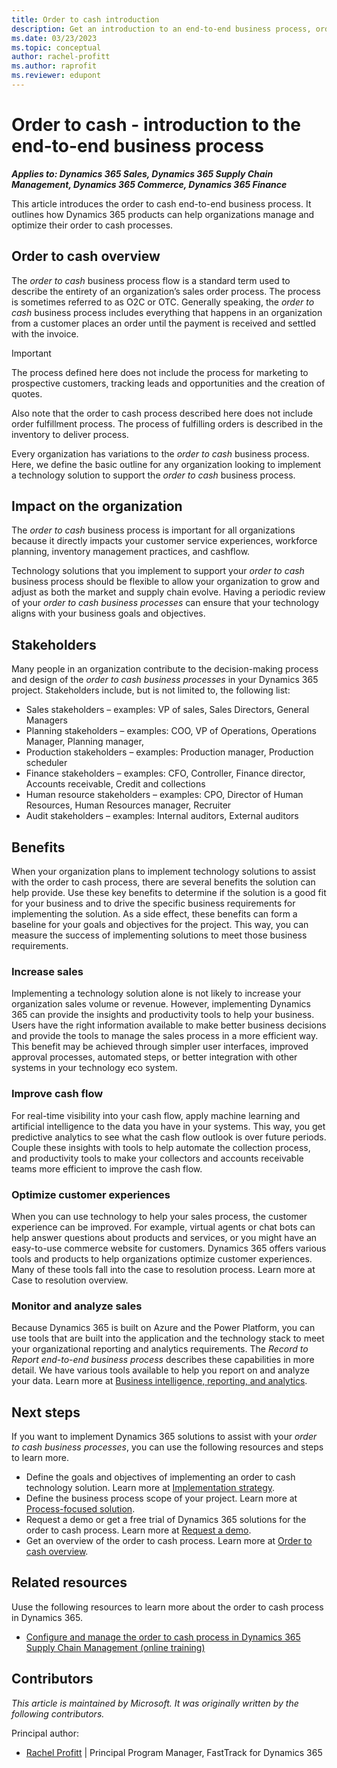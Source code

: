 ```yaml
---
title: Order to cash introduction
description: Get an introduction to an end-to-end business process, order to cash. This article provides a high-level overview of the business process, and lists key benefits and stakeholders.
ms.date: 03/23/2023
ms.topic: conceptual
author: rachel-profitt
ms.author: raprofit
ms.reviewer: edupont
---
```

# Order to cash - introduction to the end-to-end business process

***Applies to: Dynamics 365 Sales, Dynamics 365 Supply Chain Management, Dynamics 365 Commerce, Dynamics 365 Finance***

This article introduces the order to cash end-to-end business process. It outlines how Dynamics 365 products can help organizations manage and optimize their order to cash processes.

## Order to cash overview

The *order to cash* business process flow is a standard term used to describe the entirety of an organization’s sales order process. The process is sometimes referred to as O2C or OTC. Generally speaking, the *order to cash* business process includes everything that happens in an organization from a customer places an order until the payment is received and settled with the invoice.  

> [!IMPORTANT]
> The process defined here does not include the process for marketing to prospective customers, tracking leads and opportunities and the creation of quotes. <!--For more information about these processes, see [Prospect to quote overview](../placeholder.md).-->  

Also note that the order to cash process described here does not include order fulfillment process. The process of fulfilling orders is described in the inventory to deliver process. <!--Learn more at [Inventory to deliver overview](../placeholder.md). --> 

Every organization has variations to the *order to cash* business process. Here, we define the basic outline for any organization looking to implement a technology solution to support the *order to cash* business process.  

## Impact on the organization

The *order to cash* business process is important for all organizations because it directly impacts your customer service experiences, workforce planning, inventory management practices, and cashflow.

Technology solutions that you implement to support your *order to cash* business process should be flexible to allow your organization to grow and adjust as both the market and supply chain evolve. Having a periodic review of your *order to cash business processes* can ensure that your technology aligns with your business goals and objectives.  

## Stakeholders

Many people in an organization contribute to the decision-making process and design of the *order to cash business processes* in your Dynamics 365 project. Stakeholders include, but is not limited to, the following list:

- Sales stakeholders – examples: VP of sales, Sales Directors, General Managers
- Planning stakeholders – examples: COO, VP of Operations, Operations Manager, Planning manager,
- Production stakeholders – examples: Production manager, Production scheduler
- Finance stakeholders – examples: CFO, Controller, Finance director, Accounts receivable, Credit and collections
- Human resource stakeholders – examples: CPO, Director of Human Resources, Human Resources manager, Recruiter
- Audit stakeholders – examples: Internal auditors, External auditors

## Benefits

When your organization plans to implement technology solutions to assist with the order to cash process, there are several benefits the solution can help provide. Use these key benefits to determine if the solution is a good fit for your business and to drive the specific business requirements for implementing the solution. As a side effect, these benefits can form a baseline for your goals and objectives for the project. This way, you can measure the success of implementing solutions to meet those business requirements.

### Increase sales

Implementing a technology solution alone is not likely to increase your organization sales volume or revenue. However, implementing Dynamics 365 can provide the insights and productivity tools to help your business. Users have the right information available to make better business decisions and provide the tools to manage the sales process in a more efficient way. This benefit may be achieved through simpler user interfaces, improved approval processes, automated steps, or better integration with other systems in your technology eco system.  

### Improve cash flow

For real-time visibility into your cash flow, apply machine learning and artificial intelligence to the data you have in your systems. This way, you get predictive analytics to see what the cash flow outlook is over future periods. Couple these insights with tools to help automate the collection process, and productivity tools to make your collectors and accounts receivable teams more efficient to improve the cash flow.  

### Optimize customer experiences

When you can use technology to help your sales process, the customer experience can be improved. For example, virtual agents or chat bots can help answer questions about products and services, or you might have an easy-to-use commerce website for customers. Dynamics 365 offers various tools and products to help organizations optimize customer experiences. Many of these tools fall into the case to resolution process. Learn more at Case to resolution overview.  

### Monitor and analyze sales

Because Dynamics 365 is built on Azure and the Power Platform, you can use tools that are built into the application and the technology stack to meet your organizational reporting and analytics requirements. The *Record to Report end-to-end business process* describes these capabilities in more detail. <!--Learn more at [Record to report overview](../placeholder.md).--> We have various tools available to help you report on and analyze your data. Learn more at [Business intelligence, reporting, and analytics](../implementation-guide/business-intelligence-reporting-analytics-overview.md).  

## Next steps

If you want to implement Dynamics 365 solutions to assist with your *order to cash business processes*, you can use the following resources and steps to learn more.

- Define the goals and objectives of implementing an order to cash technology solution. Learn more at [Implementation strategy](../implementation-guide/implementation-strategy.md).  
- Define the business process scope of your project. Learn more at [Process-focused solution](../implementation-guide/process-focused-solution.md).
- Request a demo or get a free trial of Dynamics 365 solutions for the order to cash process. Learn more at [Request a demo](https://dynamics.microsoft.com/dynamics-365-free-trial/).
- Get an overview of the order to cash process. Learn more at [Order to cash overview](order-to-cash-overview.md).

## Related resources

Uuse the following resources to learn more about the order to cash process in Dynamics 365.  

- [Configure and manage the order to cash process in Dynamics 365 Supply Chain Management (online training)](/training/modules/configure-manage-order-cash-dyn365-supply-chain-mgmt/)  

## Contributors

*This article is maintained by Microsoft. It was originally written by the following contributors.*

Principal author:

- [Rachel Profitt](https://www.linkedin.com/in/rachelprofitt/) | Principal Program Manager, FastTrack for Dynamics 365  

<!--## Tags
*Stakeholders*: Accounts receivable, Administrative, Customer services, Engineering, Finance, IT, Marketing, Merchandising, Operations, Production, Purchasing, Retail store operations, Sales, Service operations, Transportation, Treasury, Warehouse  

*Products*: Dynamics 365 Commerce, Dynamics 365 Customer Insights, Dynamics 365 Customer Service, Dynamics 365 Finance, Dynamics 365 Fraud Protection, Dynamics 365 Intelligent Order Management, Dynamics 365 Marketing, Dynamics 365 Project Operations, Dynamics 365 Sales, Dynamics 365 Supply Chain Management
